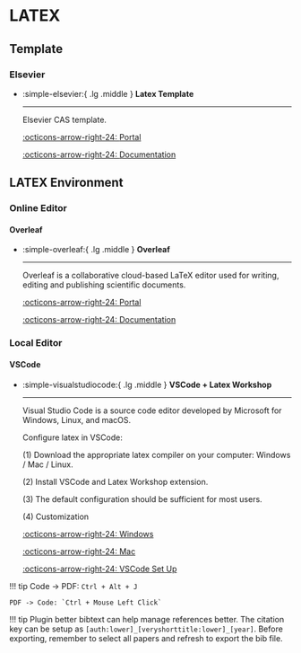 # LATEX

## Template

### Elsevier
<div class="grid cards" markdown>

-   :simple-elsevier:{ .lg .middle } __Latex Template__

    ---

    Elsevier CAS template.

    [:octicons-arrow-right-24: <a href="https://www.elsevier.com/researcher/author/policies-and-guidelines/latex-instructions" target="_blank"> Portal </a>](#)

    [:octicons-arrow-right-24: <a href="https://mirror.las.iastate.edu/tex-archive/macros/latex/contrib/els-cas-templates/doc/elsdoc-cas.pdf" target="_blank"> Documentation </a>](#)

</div>

## LATEX Environment

### Online Editor

#### Overleaf

<div class="grid cards" markdown>

-   :simple-overleaf:{ .lg .middle } __Overleaf__

    ---

    Overleaf is a collaborative cloud-based LaTeX editor used for writing, editing and publishing scientific documents.

    [:octicons-arrow-right-24: <a href="https://www.overleaf.com/" target="_blank"> Portal </a>](#)

    [:octicons-arrow-right-24: <a href="https://www.overleaf.com/learn" target="_blank"> Documentation </a>](#)
    
</div>

### Local Editor

#### VSCode

<div class="grid cards" markdown>

-   :simple-visualstudiocode:{ .lg .middle } __VSCode + Latex Workshop__

    ---

    Visual Studio Code is a source code editor developed by Microsoft for Windows, Linux, and macOS.

    Configure latex in VSCode:

    (1) Download the appropriate latex compiler on your computer: Windows / Mac / Linux.

    (2) Install VSCode and Latex Workshop extension.

    (3) The default configuration should be sufficient for most users.

    (4) Customization

    [:octicons-arrow-right-24: <a href="https://mathjiajia.github.io/vscode-and-latex/" target="_blank"> Windows </a>](#)

    [:octicons-arrow-right-24: <a href="https://hackmd.io/@x5758x/maclatex" target="_blank"> Mac </a>](#)

    [:octicons-arrow-right-24: <a href="https://github.com/shinyypig/latex-vscode-config" target="_blank"> VSCode Set Up </a>](#)

</div>

!!! tip
    Code -> PDF: `Ctrl + Alt + J`
    
    PDF -> Code: `Ctrl + Mouse Left Click`

!!! tip
    Plugin better bibtext can help manage references better.
    The citation key can be setup as `[auth:lower]_[veryshorttitle:lower]_[year]`. Before exporting, remember to select all papers and refresh to export the bib file.